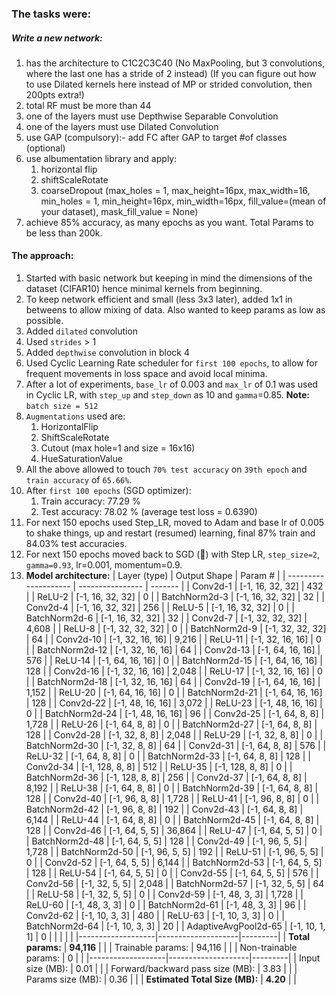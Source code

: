 ### The tasks were:

##### Write a new network:

1. has the architecture to C1C2C3C40 (No MaxPooling, but 3 convolutions, where the last one has a stride of 2 instead) (If you can figure out how to use Dilated kernels here instead of MP or strided convolution, then 200pts extra!)
2. total RF must be more than 44
3. one of the layers must use Depthwise Separable Convolution
4. one of the layers must use Dilated Convolution
5. use GAP (compulsory):- add FC after GAP to target #of classes (optional)
6. use albumentation library and apply:
   1. horizontal flip
   2. shiftScaleRotate
   3. coarseDropout (max_holes = 1, max_height=16px, max_width=16, min_holes = 1, min_height=16px, min_width=16px, fill_value=(mean of your dataset), mask_fill_value = None)
7. achieve 85% accuracy, as many epochs as you want. Total Params to be less than 200k.

#### The approach:

1. Started with basic network but keeping in mind the dimensions of the dataset (CIFAR10) hence minimal kernels from beginning.
2. To keep network efficient and small (less 3x3 later), added 1x1 in betweens to allow mixing of data. Also wanted to keep params as low as possible.
3. Added `dilated` convolution
4. Used `strides` > 1
5. Added `depthwise` convolution in block 4
6. Used Cyclic Learning Rate scheduler for `first 100 epochs`, to allow for frequent movements in loss space and avoid local minima.
7. After a lot of experiments, `base_lr` of 0.003 and `max_lr` of 0.1 was used in Cyclic LR, with `step_up` and `step_down` as 10 and `gamma`=0.85. **Note:** `batch size = 512`
8. `Augmentations` used are:
   1. HorizontalFlip
   2. ShiftScaleRotate
   3. Cutout (max hole=1 and size = 16x16)
   4. HueSaturationValue
9. All the above allowed to touch `70% test accuracy` on `39th epoch` and `train accuracy` of `65.66%`.
10. After `first 100 epochs` (SGD optimizer):
    1. Train accuracy: 77.29 %
    2. Test accuracy: 78.02 % (average test loss = 0.6390)
11. For next 150 epochs used Step_LR, moved to Adam and base lr of 0.005 to shake things, up and restart (resumed) learning, final 87% train and 84.03% test accuracies.
12. For next 150 epochs moved back to SGD (🤦) with Step LR, `step_size=2`, `gamma=0.93`, lr=0.001, momentum=0.9.
13. **Model architecture:**
    | Layer (type)         | Output Shape     | Param # |
    | -------------------- | ---------------- | ------- |
    | Conv2d-1             | [-1, 16, 32, 32] | 432     |
    | ReLU-2               | [-1, 16, 32, 32] | 0       |
    | BatchNorm2d-3        | [-1, 16, 32, 32] | 32      |
    | Conv2d-4             | [-1, 16, 32, 32] | 256     |
    | ReLU-5               | [-1, 16, 32, 32] | 0       |
    | BatchNorm2d-6        | [-1, 16, 32, 32] | 32      |
    | Conv2d-7             | [-1, 32, 32, 32] | 4,608   |
    | ReLU-8               | [-1, 32, 32, 32] | 0       |
    | BatchNorm2d-9        | [-1, 32, 32, 32] | 64      |
    | Conv2d-10            | [-1, 32, 16, 16] | 9,216   |
    | ReLU-11              | [-1, 32, 16, 16] | 0       |
    | BatchNorm2d-12       | [-1, 32, 16, 16] | 64      |
    | Conv2d-13            | [-1, 64, 16, 16] | 576     |
    | ReLU-14              | [-1, 64, 16, 16] | 0       |
    | BatchNorm2d-15       | [-1, 64, 16, 16] | 128     |
    | Conv2d-16            | [-1, 32, 16, 16] | 2,048   |
    | ReLU-17              | [-1, 32, 16, 16] | 0       |
    | BatchNorm2d-18       | [-1, 32, 16, 16] | 64      |
    | Conv2d-19            | [-1, 64, 16, 16] | 1,152   |
    | ReLU-20              | [-1, 64, 16, 16] | 0       |
    | BatchNorm2d-21       | [-1, 64, 16, 16] | 128     |
    | Conv2d-22            | [-1, 48, 16, 16] | 3,072   |
    | ReLU-23              | [-1, 48, 16, 16] | 0       |
    | BatchNorm2d-24       | [-1, 48, 16, 16] | 96      |
    | Conv2d-25            | [-1, 64, 8, 8]   | 1,728   |
    | ReLU-26              | [-1, 64, 8, 8]   | 0       |
    | BatchNorm2d-27       | [-1, 64, 8, 8]   | 128     |
    | Conv2d-28            | [-1, 32, 8, 8]   | 2,048   |
    | ReLU-29              | [-1, 32, 8, 8]   | 0       |
    | BatchNorm2d-30       | [-1, 32, 8, 8]   | 64      |
    | Conv2d-31            | [-1, 64, 8, 8]   | 576     |
    | ReLU-32              | [-1, 64, 8, 8]   | 0       |
    | BatchNorm2d-33       | [-1, 64, 8, 8]   | 128     |
    | Conv2d-34            | [-1, 128, 8, 8]  | 512     |
    | ReLU-35              | [-1, 128, 8, 8]  | 0       |
    | BatchNorm2d-36       | [-1, 128, 8, 8]  | 256     |
    | Conv2d-37            | [-1, 64, 8, 8]   | 8,192   |
    | ReLU-38              | [-1, 64, 8, 8]   | 0       |
    | BatchNorm2d-39       | [-1, 64, 8, 8]   | 128     |
    | Conv2d-40            | [-1, 96, 8, 8]   | 1,728   |
    | ReLU-41              | [-1, 96, 8, 8]   | 0       |
    | BatchNorm2d-42       | [-1, 96, 8, 8]   | 192     |
    | Conv2d-43            | [-1, 64, 8, 8]   | 6,144   |
    | ReLU-44              | [-1, 64, 8, 8]   | 0       |
    | BatchNorm2d-45       | [-1, 64, 8, 8]   | 128     |
    | Conv2d-46            | [-1, 64, 5, 5]   | 36,864  |
    | ReLU-47              | [-1, 64, 5, 5]   | 0       |
    | BatchNorm2d-48       | [-1, 64, 5, 5]   | 128     |
    | Conv2d-49            | [-1, 96, 5, 5]   | 1,728   |
    | BatchNorm2d-50       | [-1, 96, 5, 5]   | 192     |
    | ReLU-51              | [-1, 96, 5, 5]   | 0       |
    | Conv2d-52            | [-1, 64, 5, 5]   | 6,144   |
    | BatchNorm2d-53       | [-1, 64, 5, 5]   | 128     |
    | ReLU-54              | [-1, 64, 5, 5]   | 0       |
    | Conv2d-55            | [-1, 64, 5, 5]   | 576     |
    | Conv2d-56            | [-1, 32, 5, 5]   | 2,048   |
    | BatchNorm2d-57       | [-1, 32, 5, 5]   | 64      |
    | ReLU-58              | [-1, 32, 5, 5]   | 0       |
    | Conv2d-59            | [-1, 48, 3, 3]   | 1,728   |
    | ReLU-60              | [-1, 48, 3, 3]   | 0       |
    | BatchNorm2d-61       | [-1, 48, 3, 3]   | 96      |
    | Conv2d-62            | [-1, 10, 3, 3]   | 480     |
    | ReLU-63              | [-1, 10, 3, 3]   | 0       |
    | BatchNorm2d-64       | [-1, 10, 3, 3]   | 20      |
    | AdaptiveAvgPool2d-65 | [-1, 10, 1, 1]   | 0       |
|  |    |        |
|-------------------|--------------------|---------|
| **Total params:**  |     **94,116**     |         |
| Trainable params: |     94,116         |         |
| Non-trainable params: |     0             |         |
|-------------------|--------------------|---------|
| Input size (MB):  |      0.01          |         |
| Forward/backward pass size (MB): |  3.83 |         |
|   Params size (MB):  |      0.36         |         |
| **Estimated Total Size (MB):** |  **4.20** |         |

​    
